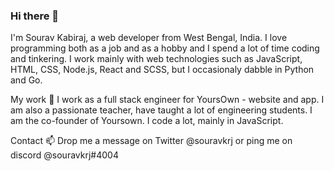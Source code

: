 ### Hi there 👋

I'm Sourav Kabiraj, a web developer from West Bengal, India. I love programming both as a job and as a hobby and I spend a lot of time coding and tinkering. I work mainly with web technologies such as JavaScript, HTML, CSS, Node.js, React and SCSS, but I occasionaly dabble in Python and Go.

My work 🔭
I work as a full stack engineer for YoursOwn - website and app.
I am also a passionate teacher, have taught a lot of engineering students.
I am the co-founder of Yoursown.
I code a lot, mainly in JavaScript.

Contact 📫
Drop me a message on Twitter @souravkrj or ping me on discord @souravkrj#4004
